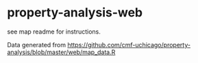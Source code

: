 # property-analysis-web

see map readme for instructions.

Data generated from https://github.com/cmf-uchicago/property-analysis/blob/master/web/map_data.R